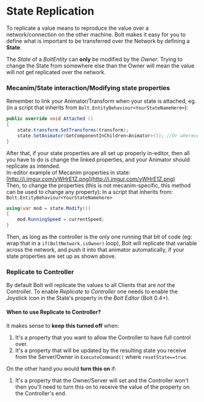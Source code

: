 # State Replication

To replicate a value means to reproduce the value over a network/connection on the other machine. Bolt makes it easy for you to define what is important to be transferred over the Network by defining a **State**.

The *State* of a *BoltEntity* can **only** be modified by the *Owner*. Trying to change the State from somewhere else than the Owner will mean the value will not get replicated over the network.

### Mecanim/State interaction/Modifying state properties

Remember to link your Animator/Transform when your state is attached, eg. (in a script that inherits from `Bolt.EntityBehaviour<YourStateNameHere>`):

```C#
public override void Attached ()
{
    state.transform.SetTransforms(transform);
    state.SetAnimator(GetComponentInChildren<Animator>()); //Or wherever your animator is
}
```

After that, if your state properties are all set up properly in-editor, then all you have to do is change the linked properties, and your Animator should replicate as intended.  
In-editor example of Mecanim properties in state: [http://i.imgur.com/yWHrE1Z.png](http://i.imgur.com/yWHrE1Z.png)  
Then, to change the properties (this is not mecanim-specific, this method can be used to change any property): In a script that inherits from: `Bolt.EntityBehaviour<YourStateNamehere>`

```C#
using(var mod = state.Modify())
{ 
    mod.RunningSpeed = currentSpeed;
}
```

Then, as long as the controller is the only one running that bit of code (eg: wrap that in a `if(BoltNetwork.isOwner)` loop), Bolt will replicate that variable across the network, and push it into that animator automatically, if your state properties are set up as shown above.

### Replicate to Controller

By default Bolt will replicate the values to all Clients that are *not* the Controller. To enable *Replicate to Controller* one needs to enable the Joystick icon in the State's property in the *Bolt Editor* (Bolt 0.4+).

#### When to use Replicate to Controller?

It makes sense to **keep this turned off** when:

1. It's a property that you want to allow the Controller to have full control over.
2. It's a property that will be updated by the resulting state you receive from the Server/Owner in `ExecuteCommand()` where `resetState==true`.

On the other hand you would **turn this on** if:

1. It's a property that the Owner/Server will set and the Controller won't then you'll need to turn this on to receive the value of the property on the Controller's end.